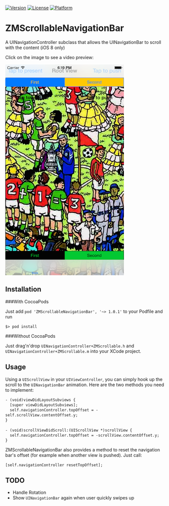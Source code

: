 [![Version](https://img.shields.io/cocoapods/v/ZMScrollableNavigationBar.svg?style=flat)](http://cocoapods.org/pods/ZMScrollableNavigationBar)
[![License](https://img.shields.io/cocoapods/l/ZMScrollableNavigationBar.svg?style=flat)](http://cocoapods.org/pods/ZMScrollableNavigationBar)
[![Platform](https://img.shields.io/cocoapods/p/ZMScrollableNavigationBar.svg?style=flat)](http://cocoapods.org/pods/ZMScrollableNavigationBar)

# ZMScrollableNavigationBar
A UINavigationController subclass that allows the UINavigationBar to scroll with the content (iOS 8 only)

Click on the image to see a video preview:

<a href="http://www.dailymotion.com/video/x2ku8aq" target="_blank">![Screenshot](./Screenshots/ZMScrollableNavigationBarScreenshot_1.png)</a>

## Installation

###With CocoaPods

Just add `pod 'ZMScrollableNavigationBar', '~> 1.0.1'` to your Podfile and run

```
$> pod install
```

###Without CocoaPods

Just drag'n'drop `UINavigationController+ZMScrollable.h` and `UINavigationController+ZMScrollable.m` into your XCode project.

## Usage

Using a `UIScrollView` in your `UIViewController`, you can simply hook up the scroll to the `UINavigationBar` animation. Here are the two methods you need to implement:

```
- (void)viewDidLayoutSubviews {
  [super viewDidLayoutSubviews];
  self.navigationController.topOffset = -self.scrollView.contentOffset.y;
}

- (void)scrollViewDidScroll:(UIScrollView *)scrollView {
  self.navigationController.topOffset = -scrollView.contentOffset.y;
}
```

ZMScrollableNavigationBar also provides a method to reset the navigation bar's offset (for example when another view is pushed). Just call:

```
[self.navigationController resetTopOffset];
```

## TODO

- Handle Rotation
- Show `UINavigationBar` again when user quickly swipes up